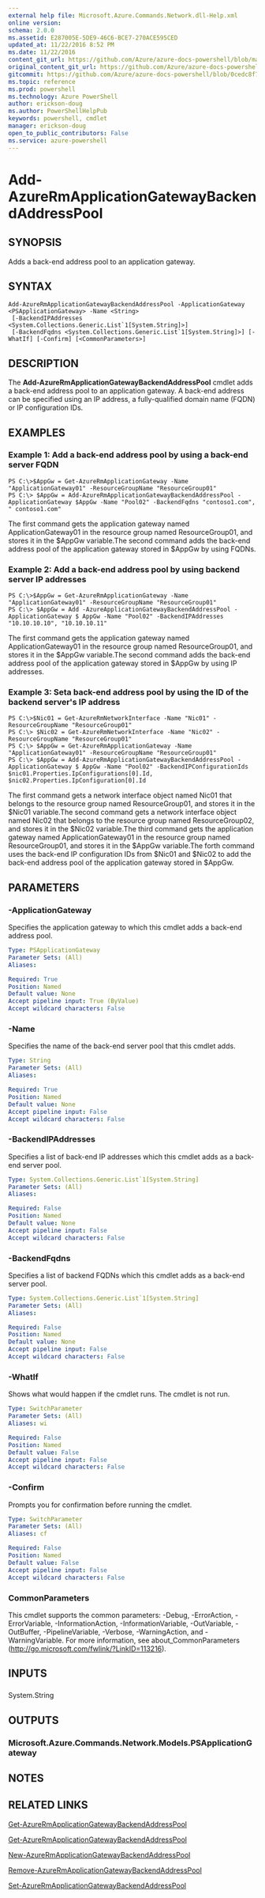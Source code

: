 ```yaml
---
external help file: Microsoft.Azure.Commands.Network.dll-Help.xml
online version: 
schema: 2.0.0
ms.assetid: E287005E-5DE9-46C6-BCE7-270ACE595CED
updated_at: 11/22/2016 8:52 PM
ms.date: 11/22/2016
content_git_url: https://github.com/Azure/azure-docs-powershell/blob/master/azureps-cmdlets-docs/ResourceManager/AzureRM.Network/v3.0.0/Add-AzureRmApplicationGatewayBackendAddressPool.md
original_content_git_url: https://github.com/Azure/azure-docs-powershell/blob/master/azureps-cmdlets-docs/ResourceManager/AzureRM.Network/v3.0.0/Add-AzureRmApplicationGatewayBackendAddressPool.md
gitcommit: https://github.com/Azure/azure-docs-powershell/blob/0cedc8f73bc96cf5ac4c69144e17b3de601fd3cc/azureps-cmdlets-docs/ResourceManager/AzureRM.Network/v3.0.0/Add-AzureRmApplicationGatewayBackendAddressPool.md
ms.topic: reference
ms.prod: powershell
ms.technology: Azure PowerShell
author: erickson-doug
ms.author: PowerShellHelpPub
keywords: powershell, cmdlet
manager: erickson-doug
open_to_public_contributors: False
ms.service: azure-powershell
---
```


# Add-AzureRmApplicationGatewayBackendAddressPool

## SYNOPSIS
Adds a back-end address pool to an application gateway.

## SYNTAX

```
Add-AzureRmApplicationGatewayBackendAddressPool -ApplicationGateway <PSApplicationGateway> -Name <String>
 [-BackendIPAddresses <System.Collections.Generic.List`1[System.String]>]
 [-BackendFqdns <System.Collections.Generic.List`1[System.String]>] [-WhatIf] [-Confirm] [<CommonParameters>]
```

## DESCRIPTION
The **Add-AzureRmApplicationGatewayBackendAddressPool** cmdlet adds a back-end address pool to an application gateway.
A back-end address can be specified using an IP address, a fully-qualified domain name (FQDN) or IP configuration IDs.

## EXAMPLES

### Example 1: Add a back-end address pool by using a back-end server FQDN
```
PS C:\>$AppGw = Get-AzureRmApplicationGateway -Name "ApplicationGateway01" -ResourceGroupName "ResourceGroup01"
PS C:\> $AppGw = Add-AzureRmApplicationGatewayBackendAddressPool -ApplicationGateway $AppGw -Name "Pool02" -BackendFqdns "contoso1.com", " contoso1.com"
```

The first command gets the application gateway named ApplicationGateway01 in the resource group named ResourceGroup01, and stores it in the $AppGw variable.The second command adds the back-end address pool of the application gateway stored in $AppGw by using FQDNs.

### Example 2: Add a back-end address pool by using backend server IP addresses
```
PS C:\>$AppGw = Get-AzureRmApplicationGateway -Name "ApplicationGateway01" -ResourceGroupName "ResourceGroup01"
PS C:\> $AppGw = Add -AzureApplicationGatewayBackendAddressPool -ApplicationGateway $ AppGw -Name "Pool02" -BackendIPAddresses "10.10.10.10", "10.10.10.11"
```

The first command gets the application gateway named ApplicationGateway01 in the resource group named ResourceGroup01, and stores it in the $AppGw variable.The second command adds the back-end address pool of the application gateway stored in $AppGw by using IP addresses.

### Example 3: Seta back-end address pool by using the ID of the backend server's IP address
```
PS C:\>$Nic01 = Get-AzureRmNetworkInterface -Name "Nic01" -ResourceGroupName "ResourceGroup01"
PS C:\> $Nic02 = Get-AzureRmNetworkInterface -Name "Nic02" -ResourceGroupName "ResourceGroup01"
PS C:\> $AppGw = Get-AzureRmApplicationGateway -Name "ApplicationGateway01" -ResourceGroupName "ResourceGroup01"
PS C:\> $AppGw = Add-AzureRmApplicationGatewayBackendAddressPool -ApplicationGateway $ AppGw -Name "Pool02" -BackendIPConfigurationIds $nic01.Properties.IpConfigurations[0].Id, $nic02.Properties.IpConfiguration[0].Id
```

The first command gets a network interface object named Nic01 that belongs to the resource group named ResourceGroup01, and stores it in the $Nic01 variable.The second command gets a network interface object named Nic02 that belongs to the resource group named ResourceGroup02, and stores it in the $Nic02 variable.The third command gets the application gateway named ApplicationGateway01 in the resource group named ResourceGroup01, and stores it in the $AppGw variable.The forth command uses the back-end IP configuration IDs from $Nic01 and $Nic02 to add the back-end address pool of the application gateway stored in $AppGw.

## PARAMETERS

### -ApplicationGateway
Specifies the application gateway to which this cmdlet adds a back-end address pool.

```yaml
Type: PSApplicationGateway
Parameter Sets: (All)
Aliases: 

Required: True
Position: Named
Default value: None
Accept pipeline input: True (ByValue)
Accept wildcard characters: False
```

### -Name
Specifies the name of the back-end server pool that this cmdlet adds.

```yaml
Type: String
Parameter Sets: (All)
Aliases: 

Required: True
Position: Named
Default value: None
Accept pipeline input: False
Accept wildcard characters: False
```

### -BackendIPAddresses
Specifies a list of back-end IP addresses which this cmdlet adds as a back-end server pool.

```yaml
Type: System.Collections.Generic.List`1[System.String]
Parameter Sets: (All)
Aliases: 

Required: False
Position: Named
Default value: None
Accept pipeline input: False
Accept wildcard characters: False
```

### -BackendFqdns
Specifies a list of backend FQDNs which this cmdlet adds as a back-end server pool.

```yaml
Type: System.Collections.Generic.List`1[System.String]
Parameter Sets: (All)
Aliases: 

Required: False
Position: Named
Default value: None
Accept pipeline input: False
Accept wildcard characters: False
```

### -WhatIf
Shows what would happen if the cmdlet runs.
The cmdlet is not run.

```yaml
Type: SwitchParameter
Parameter Sets: (All)
Aliases: wi

Required: False
Position: Named
Default value: False
Accept pipeline input: False
Accept wildcard characters: False
```

### -Confirm
Prompts you for confirmation before running the cmdlet.

```yaml
Type: SwitchParameter
Parameter Sets: (All)
Aliases: cf

Required: False
Position: Named
Default value: False
Accept pipeline input: False
Accept wildcard characters: False
```

### CommonParameters
This cmdlet supports the common parameters: -Debug, -ErrorAction, -ErrorVariable, -InformationAction, -InformationVariable, -OutVariable, -OutBuffer, -PipelineVariable, -Verbose, -WarningAction, and -WarningVariable. For more information, see about_CommonParameters (http://go.microsoft.com/fwlink/?LinkID=113216).

## INPUTS

###  
System.String

## OUTPUTS

### Microsoft.Azure.Commands.Network.Models.PSApplicationGateway

## NOTES

## RELATED LINKS

[Get-AzureRmApplicationGatewayBackendAddressPool](xref:ResourceManager/AzureRM.Network/v3.0.0/Get-AzureRmApplicationGatewayBackendAddressPool.md)

[Get-AzureRmApplicationGatewayBackendAddressPool](xref:ResourceManager/AzureRM.Network/v3.0.0/Get-AzureRmApplicationGatewayBackendAddressPool.md)

[New-AzureRmApplicationGatewayBackendAddressPool](xref:ResourceManager/AzureRM.Network/v3.0.0/New-AzureRmApplicationGatewayBackendAddressPool.md)

[Remove-AzureRmApplicationGatewayBackendAddressPool](xref:ResourceManager/AzureRM.Network/v3.0.0/Remove-AzureRmApplicationGatewayBackendAddressPool.md)

[Set-AzureRmApplicationGatewayBackendAddressPool](xref:ResourceManager/AzureRM.Network/v3.0.0/Set-AzureRmApplicationGatewayBackendAddressPool.md)



